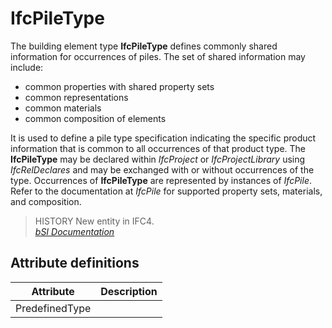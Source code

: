IfcPileType
===========
The building element type **IfcPileType** defines commonly shared information
for occurrences of piles. The set of shared information may include:  
  
* common properties with shared property sets  
* common representations  
* common materials  
* common composition of elements  
  
It is used to define a pile type specification indicating the specific product
information that is common to all occurrences of that product type. The
**IfcPileType** may be declared within _IfcProject_ or _IfcProjectLibrary_
using _IfcRelDeclares_ and may be exchanged with or without occurrences of the
type. Occurrences of **IfcPileType** are represented by instances of
_IfcPile_. Refer to the documentation at _IfcPile_ for supported property
sets, materials, and composition.  
  
> HISTORY  New entity in IFC4.  
[ _bSI
Documentation_](https://standards.buildingsmart.org/IFC/DEV/IFC4_2/FINAL/HTML/schema/ifcstructuralelementsdomain/lexical/ifcpiletype.htm)


Attribute definitions
---------------------
| Attribute      | Description   |
|----------------|---------------|
| PredefinedType |               |

